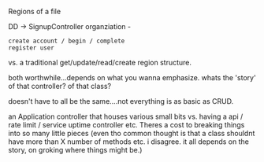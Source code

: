 
Regions of a file

DD -> SignupController organziation - 

	create account / begin / complete 
	register user

vs. a traditional get/update/read/create region structure.

both worthwhile...depends on what you wanna emphasize. whats the 'story' of that controller? of that class?

doesn't have to all be the same....not everything is as basic as CRUD.

an Application controller that houses various small bits vs. having a 
api / rate limit / service uptime controller etc. Theres a cost to breaking things into so many little pieces (even tho common thought is that a class shouldnt have more than X number of methods etc. i disagree. it all depends on the story, on groking where things might be.)
